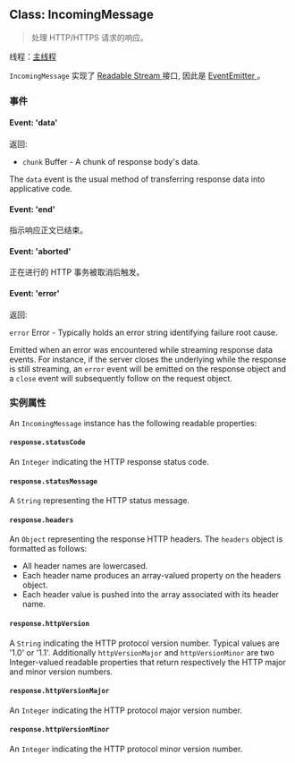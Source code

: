 ## Class: IncomingMessage

> 处理 HTTP/HTTPS 请求的响应。

线程：[主线程](../glossary.md#main-process)

` IncomingMessage ` 实现了 [ Readable Stream ](https://nodejs.org/api/stream.html#stream_readable_streams) 接口, 因此是 [ EventEmitter ](https://nodejs.org/api/events.html#events_class_eventemitter)。

### 事件

#### Event: 'data'

返回:

* `chunk` Buffer - A chunk of response body's data.

The `data` event is the usual method of transferring response data into applicative code.

#### Event: 'end'

指示响应正文已结束。

#### Event: 'aborted'

正在进行的 HTTP 事务被取消后触发。

#### Event: 'error'

返回:

`error` Error - Typically holds an error string identifying failure root cause.

Emitted when an error was encountered while streaming response data events. For instance, if the server closes the underlying while the response is still streaming, an `error` event will be emitted on the response object and a `close` event will subsequently follow on the request object.

### 实例属性

An `IncomingMessage` instance has the following readable properties:

#### `response.statusCode`

An `Integer` indicating the HTTP response status code.

#### `response.statusMessage`

A `String` representing the HTTP status message.

#### `response.headers`

An `Object` representing the response HTTP headers. The `headers` object is formatted as follows:

* All header names are lowercased.
* Each header name produces an array-valued property on the headers object.
* Each header value is pushed into the array associated with its header name.

#### `response.httpVersion`

A `String` indicating the HTTP protocol version number. Typical values are '1.0' or '1.1'. Additionally `httpVersionMajor` and `httpVersionMinor` are two Integer-valued readable properties that return respectively the HTTP major and minor version numbers.

#### `response.httpVersionMajor`

An `Integer` indicating the HTTP protocol major version number.

#### `response.httpVersionMinor`

An `Integer` indicating the HTTP protocol minor version number.
